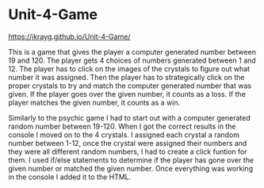 # Unit-4-Game
https://jkrayg.github.io/Unit-4-Game/

This is a game that gives the player a computer generated number between 19 and 120. The player gets 4 choices of numbers generated between 1 and 12. The player has to click on the images of the crystals to figure out what number it was assigned. Then the player has to strategically click on the proper crystals to try and match the computer generated number that was given. If the player goes over the given number, it counts as a loss. If the player matches the given number, it counts as a win.

Similarly to the psychic game I had to start out with a computer generated random number between 19-120. When I got the correct results in the console I moved on to the 4 crystals. I assigned each crystal a random number between 1-12, once the crystal were assigned their numbers and they were all different random numbers, I had to create a click funtion for them. I used if/else statements to determine if the player has gone over the given number or matched the given number. Once everything was working in the console I added it to the HTML.
